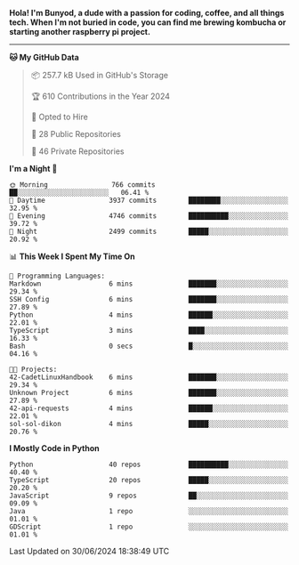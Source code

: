 <p>
<b>Hola! I'm Bunyod, a dude with a passion for coding, coffee, and all things tech. When I'm not buried in code, you can find me brewing kombucha or starting another raspberry pi project.</b>
</p>

---

<!--START_SECTION:waka-->
**🐱 My GitHub Data** 

> 📦 257.7 kB Used in GitHub's Storage 
 > 
> 🏆 610 Contributions in the Year 2024
 > 
> 💼 Opted to Hire
 > 
> 📜 28 Public Repositories 
 > 
> 🔑 46 Private Repositories 
 > 
**I'm a Night 🦉** 

```text
🌞 Morning                766 commits         ██░░░░░░░░░░░░░░░░░░░░░░░   06.41 % 
🌆 Daytime                3937 commits        ████████░░░░░░░░░░░░░░░░░   32.95 % 
🌃 Evening                4746 commits        ██████████░░░░░░░░░░░░░░░   39.72 % 
🌙 Night                  2499 commits        █████░░░░░░░░░░░░░░░░░░░░   20.92 % 
```


📊 **This Week I Spent My Time On** 

```text
💬 Programming Languages: 
Markdown                 6 mins              ███████░░░░░░░░░░░░░░░░░░   29.34 % 
SSH Config               6 mins              ███████░░░░░░░░░░░░░░░░░░   27.89 % 
Python                   4 mins              ██████░░░░░░░░░░░░░░░░░░░   22.01 % 
TypeScript               3 mins              ████░░░░░░░░░░░░░░░░░░░░░   16.33 % 
Bash                     0 secs              █░░░░░░░░░░░░░░░░░░░░░░░░   04.16 % 

🐱‍💻 Projects: 
42-CadetLinuxHandbook    6 mins              ███████░░░░░░░░░░░░░░░░░░   29.34 % 
Unknown Project          6 mins              ███████░░░░░░░░░░░░░░░░░░   27.89 % 
42-api-requests          4 mins              ██████░░░░░░░░░░░░░░░░░░░   22.01 % 
sol-sol-dikon            4 mins              █████░░░░░░░░░░░░░░░░░░░░   20.76 % 
```

**I Mostly Code in Python** 

```text
Python                   40 repos            ██████████░░░░░░░░░░░░░░░   40.40 % 
TypeScript               20 repos            █████░░░░░░░░░░░░░░░░░░░░   20.20 % 
JavaScript               9 repos             ██░░░░░░░░░░░░░░░░░░░░░░░   09.09 % 
Java                     1 repo              ░░░░░░░░░░░░░░░░░░░░░░░░░   01.01 % 
GDScript                 1 repo              ░░░░░░░░░░░░░░░░░░░░░░░░░   01.01 % 
```




 Last Updated on 30/06/2024 18:38:49 UTC
<!--END_SECTION:waka-->
